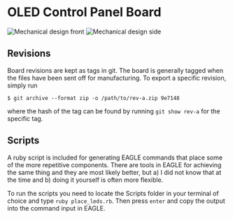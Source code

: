 # OLED Control Panel Board

![Mechanical design front](Docs/Assets/mechanical-front.png)
![Mechanical design side](Docs/Assets/mechanical-side.png)

## Revisions

Board revisions are kept as tags in git. The board is generally tagged when the files have been sent off for manufacturing. To export a specific revision, simply run

```
$ git archive --format zip -o /path/to/rev-a.zip 9e7148
```

where the hash of the tag can be found by running `git show rev-a` for the specific tag.

## Scripts

A ruby script is included for generating EAGLE commands that place some of the more repetitive components. There are tools in EAGLE for achieving the same thing and they are most likely better, but a) I did not know that at the time and b) doing it yourself is often more flexible. 

To run the scripts you need to locate the Scripts folder in your terminal of choice and type `ruby place_leds.rb`. Then press `enter` and copy the output into the command input in EAGLE.
